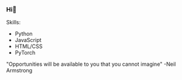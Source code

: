### Hi👋

Skills: 
  -  Python
  -  JavaScript
  -  HTML/CSS
  -  PyTorch

"Opportunities will be available to you that you cannot imagine" -Neil Armstrong
